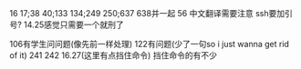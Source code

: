 16 17;38 40;133 134;249 250;637 638并一起
56 中文翻译需要注意
ssh要加引号?
14.25感觉只需要一个就刑了

106有学生问问题(像先前一样处理)
122有问题(少了一句so i just wanna get rid of it)
241 242 16.27(这里有点挡住命令)
挡住命令的有不少

